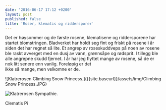 ```yaml
---
date: '2016-06-17 17:12 +0200'
layout: post
published: false
title: 'Roser, klematis og riddersporer'
---
```


Det er høysommer og de første rosene, klematisene og riddersporene har startet blomstringen. Bladverket har holdt seg fint og friskt på rosene i år siden det har regnet så lite. Et angrep av roseskuddveps på noen av rosene ble raskt avverget med en dusj av vann, grønnsåpe og rødsprit. I tillegg ble alle angrepne skudd fjernet. I år har jeg flyttet mange av rosene, så de er nok litt senere enn vanlig. Foreløpig er det  
ikke så mange, men velkomne er de.

![Klatrerosen Climbing Snow Princess.]({{site.baseurl}}/assets/img/Climbing Snow Princess.JPG)

![Klatrerosen Sympathie.]({{site.baseurl}}/assets/img/Sympathie.JPG)

Clematis Pi








